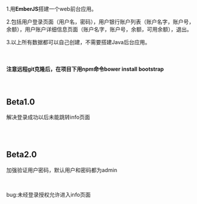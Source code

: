 <p>1.用<b>EmberJS</b>搭建一个web前台应用。</p>
<p>2.包括用户登录页面（用户名，密码），用户银行账户列表（账户名字，账户号，余额），用户账户详细信息页面（账户名字，账户号，余额，可用余额），退出。</p>
<p>3.以上所有数据都可以自己创建，不需要搭建Java后台应用。</p>
<br>

<h4>注意远程git克隆后，在项目下用npm命令bower install bootstrap</h4>
<br>
<h2>Beta1.0</h2>
<p>解决登录成功以后未能跳转info页面</p><br>
<br>
<h2>Beta2.0</h2>
<p>加强验证用户密码，默认用户和密码都为admin</p>
<br>
<p>bug:未经登录授权允许进入info页面</p>
<br>


